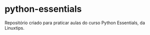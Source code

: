# python-essentials
Repositório criado para praticar aulas do curso Python Essentials, da Linuxtips.